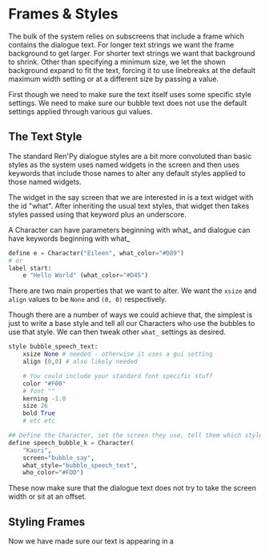 # Frames & Styles

The bulk of the system relies on subscreens that include a frame which contains the dialogue text. For longer text strings we want the frame background to get larger. For shorter text strings we want that background to shrink. Other than specifying a minimum size, we let the shown background expand to fit the text, forcing it to use linebreaks at the default maximum width setting or at a different size by passing a value.

First though we need to make sure the text itself uses some specific style settings. We need to make sure our bubble text does not use the default settings applied through various gui values.

## The Text Style

The standard Ren'Py dialogue styles are a bit more convoluted than basic styles as the system uses named widgets in the screen and then uses keywords that include those names to alter any default styles applied to those named widgets.

The widget in the say screen that we are interested in is a text widget with the id "what". After inheriting the usual text styles, that widget then takes styles passed using that keyword plus an underscore.

A Character can have parameters beginning with what_ and dialogue can have keywords beginning with what_
```py
define e = Character("Eileen", what_color="#D89")
# or
label start:
    e "Hello World" (what_color="#D45")
```

There are two main properties that we want to alter. We want the `xsize` and `align` values to be `None` and `(0, 0)` respectively.

Though there are a number of ways we could achieve that, the simplest is just to write a base style and tell all our Characters who use the bubbles to use that style. We can then tweak other `what_` settings as desired.
```py
style bubble_speech_text:
    xsize None # needed - otherwise it uses a gui setting
    align (0,0) # also likely needed

    # You could include your standard font specific stuff
    color "#F00"
    # font ""
    kerning -1.0
    size 26
    bold True
    # etc etc

## Define the Character, set the screen they use, tell them which style to use for the "what" widget
define speech_bubble_k = Character(
    "Kaori", 
    screen="bubble_say", 
    what_style="bubble_speech_text",
    who_color="#FDD")
```
These now make sure that the dialogue text does not try to take the screen width or sit at an offset.

## Styling Frames

Now we have made sure our text is appearing in a 
